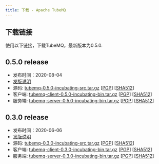 ```yaml
---
title: 下载 - Apache TubeMQ
---
```


## 下载链接
  使用以下链接，下载TubeMQ，最新版本为0.5.0.

## 0.5.0 release
 - 发布时间：2020-08-04
 - [发版说明](release-0.5.0.md)
 - 源码: [tubemq-0.5.0-incubating-src.tar.gz](http://www.apache.org/dyn/closer.lua/incubator/tubemq/0.5.0-incubating/apache-tubemq-0.5.0-incubating-src.tar.gz)              [[PGP](https://downloads.apache.org/incubator/tubemq/0.5.0-incubating/apache-tubemq-0.5.0-incubating-src.tar.gz.asc)]        [[SHA512](https://downloads.apache.org/incubator/tubemq/0.5.0-incubating/apache-tubemq-0.5.0-incubating-src.tar.gz.sha512)]
 - 客户端: [tubemq-client-0.5.0-incubating-bin.tar.gz](http://www.apache.org/dyn/closer.lua/incubator/tubemq/0.5.0-incubating/apache-tubemq-client-0.5.0-incubating-bin.tar.gz)       [[PGP](https://downloads.apache.org/incubator/tubemq/0.5.0-incubating/apache-tubemq-client-0.5.0-incubating-bin.tar.gz.asc)] [[SHA512](https://downloads.apache.org/incubator/tubemq/0.5.0-incubating/apache-tubemq-client-0.5.0-incubating-bin.tar.gz.sha512)]
 - 服务端: [tubemq-server-0.5.0-incubating-bin.tar.gz](http://www.apache.org/dyn/closer.lua/incubator/tubemq/0.5.0-incubating/apache-tubemq-server-0.5.0-incubating-bin.tar.gz)       [[PGP](https://downloads.apache.org/incubator/tubemq/0.5.0-incubating/apache-tubemq-server-0.5.0-incubating-bin.tar.gz.asc)] [[SHA512](https://downloads.apache.org/incubator/tubemq/0.5.0-incubating/apache-tubemq-server-0.5.0-incubating-bin.tar.gz.sha512)]

## 0.3.0 release
 - 发布时间：2020-06-06
 - [发版说明](release-0.3.0.md)
 - 源码: [tubemq-0.3.0-incubating-src.tar.gz](http://www.apache.org/dyn/closer.lua/incubator/tubemq/0.3.0-incubating/apache-tubemq-0.3.0-incubating-src.tar.gz)              [[PGP](https://downloads.apache.org/incubator/tubemq/0.3.0-incubating/apache-tubemq-0.3.0-incubating-src.tar.gz.asc)]        [[SHA512](https://downloads.apache.org/incubator/tubemq/0.3.0-incubating/apache-tubemq-0.3.0-incubating-src.tar.gz.sha512)]
 - 客户端: [tubemq-client-0.3.0-incubating-bin.tar.gz](http://www.apache.org/dyn/closer.lua/incubator/tubemq/0.3.0-incubating/apache-tubemq-client-0.3.0-incubating-bin.tar.gz)       [[PGP](https://downloads.apache.org/incubator/tubemq/0.3.0-incubating/apache-tubemq-client-0.3.0-incubating-bin.tar.gz.asc)] [[SHA512](https://downloads.apache.org/incubator/tubemq/0.3.0-incubating/apache-tubemq-client-0.3.0-incubating-bin.tar.gz.sha512)]
 - 服务端: [tubemq-server-0.3.0-incubating-bin.tar.gz](http://www.apache.org/dyn/closer.lua/incubator/tubemq/0.3.0-incubating/apache-tubemq-server-0.3.0-incubating-bin.tar.gz)       [[PGP](https://downloads.apache.org/incubator/tubemq/0.3.0-incubating/apache-tubemq-server-0.3.0-incubating-bin.tar.gz.asc)] [[SHA512](https://downloads.apache.org/incubator/tubemq/0.3.0-incubating/apache-tubemq-server-0.3.0-incubating-bin.tar.gz.sha512)]
